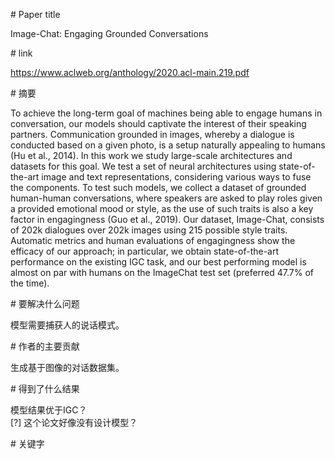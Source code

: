 # Paper title

Image-Chat: Engaging Grounded Conversations

# link

https://www.aclweb.org/anthology/2020.acl-main.219.pdf

# 摘要

To achieve the long-term goal of machines being able to engage humans in conversation, our models should captivate the interest of their speaking partners. Communication grounded in images, whereby a dialogue is conducted based on a given photo, is a setup naturally appealing to humans (Hu et al., 2014). In this work we study large-scale architectures and datasets for this goal. We test a set of neural architectures using state-of-the-art image and text representations, considering various ways to fuse the components. To test such models, we collect a dataset of grounded human-human conversations, where speakers are asked to play roles given a provided emotional mood or style, as the use of such traits is also a key factor in engagingness (Guo et al., 2019). Our dataset, Image-Chat, consists of 202k dialogues over 202k images using 215 possible style traits. Automatic metrics and human evaluations of engagingness show the efficacy of our approach; in particular, we obtain state-of-the-art performance on the existing IGC task, and our best performing model is almost on par with humans on the ImageChat test set (preferred 47.7% of the time).

# 要解决什么问题

模型需要捕获人的说话模式。  

# 作者的主要贡献

生成基于图像的对话数据集。  

# 得到了什么结果

模型结果优于IGC？  
[?] 这个论文好像没有设计模型？  

# 关键字